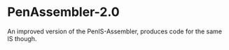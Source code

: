 # PenAssembler-2.0
An improved version of the PenIS-Assembler, produces code for the same IS though.
